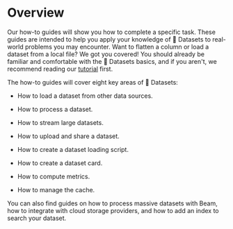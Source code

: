 # Overview

Our how-to guides will show you how to complete a specific task. These guides are intended to help you apply your knowledge of 🤗 Datasets to real-world problems you may encounter. Want to flatten a column or load a dataset from a local file? We got you covered! You should already be familiar and comfortable with the 🤗 Datasets basics, and if you aren't, we recommend reading our [tutorial](../tutorial) first.

The how-to guides will cover eight key areas of 🤗 Datasets:

* How to load a dataset from other data sources.

* How to process a dataset.

* How to stream large datasets.

* How to upload and share a dataset.

* How to create a dataset loading script.

* How to create a dataset card.

* How to compute metrics.

* How to manage the cache.

You can also find guides on how to process massive datasets with Beam, how to integrate with cloud storage providers, and how to add an index to search your dataset.
